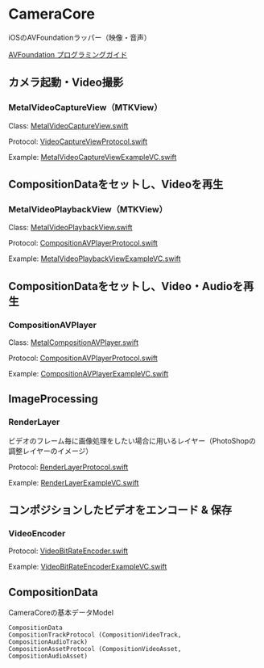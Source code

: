 # CameraCore
iOSのAVFoundationラッパー（映像・音声）

[AVFoundation プログラミングガイド](https://developer.apple.com/jp/documentation/AVFoundationPG.pdf)



## カメラ起動・Video撮影
### MetalVideoCaptureView（MTKView）

Class: [MetalVideoCaptureView.swift](https://github.com/Hideyuki-Machida/CameraCore/blob/master/CameraCore/Renderer/VideoCapture/MetalVideoCaptureView.swift)

Protocol: [VideoCaptureViewProtocol.swift](https://github.com/Hideyuki-Machida/CameraCore/blob/master/CameraCore/Renderer/VideoCapture/VideoCaptureViewProtocol.swift)

Example: [MetalVideoCaptureViewExampleVC.swift](https://github.com/Hideyuki-Machida/CameraCore/blob/master/Example/CameraCoreExample/MetalVideoCaptureViewExampleVC.swift)


## CompositionDataをセットし、Videoを再生
### MetalVideoPlaybackView（MTKView）

Class: [MetalVideoPlaybackView.swift](https://github.com/Hideyuki-Machida/CameraCore/blob/master/CameraCore/Renderer/CompositionAVPlayer/MetalVideoPlaybackView.swift)

Protocol: [CompositionAVPlayerProtocol.swift](https://github.com/Hideyuki-Machida/CameraCore/blob/master/CameraCore/Renderer/CompositionAVPlayer/CompositionAVPlayerProtocol.swift)

Example: [MetalVideoPlaybackViewExampleVC.swift](https://github.com/Hideyuki-Machida/CameraCore/blob/master/Example/CameraCoreExample/MetalVideoPlaybackViewExampleVC.swift)


## CompositionDataをセットし、Video・Audioを再生
### CompositionAVPlayer

Class: [MetalCompositionAVPlayer.swift](https://github.com/Hideyuki-Machida/CameraCore/blob/master/CameraCore/Renderer/CompositionAVPlayer/MetalCompositionAVPlayer.swift)

Protocol: [CompositionAVPlayerProtocol.swift](https://github.com/Hideyuki-Machida/CameraCore/blob/master/CameraCore/Renderer/CompositionAVPlayer/CompositionAVPlayerProtocol.swift)

Example: [CompositionAVPlayerExampleVC.swift](https://github.com/Hideyuki-Machida/CameraCore/blob/master/Example/CameraCoreExample/CompositionAVPlayerExampleVC.swift)


## ImageProcessing
### RenderLayer

ビデオのフレーム毎に画像処理をしたい場合に用いるレイヤー（PhotoShopの調整レイヤーのイメージ）

Protocol: [RenderLayerProtocol.swift](https://github.com/Hideyuki-Machida/CameraCore/blob/master/CameraCore/ImageProcessing/RenderLayerProtocol.swift)

Example: [RenderLayerExampleVC.swift](https://github.com/Hideyuki-Machida/CameraCore/blob/master/Example/CameraCoreExample/RenderLayerExampleVC.swift)


## コンポジションしたビデオをエンコード & 保存
### VideoEncoder

Protocol: [VideoBitRateEncoder.swift](https://github.com/Hideyuki-Machida/CameraCore/blob/master/CameraCore/Encoder/VideoBitRateEncoder.swift)

Example: [VideoBitRateEncoderExampleVC.swift](https://github.com/Hideyuki-Machida/CameraCore/blob/master/Example/CameraCoreExample/VideoBitRateEncoderExampleVC.swift)


## CompositionData

CameraCoreの基本データModel

```
CompositionData
CompositionTrackProtocol (CompositionVideoTrack, CompositionAudioTrack)
CompositionAssetProtocol (CompositionVideoAsset, CompositionAudioAsset)
```

